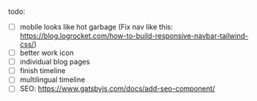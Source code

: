 todo:
- [ ] mobile looks like hot garbage (Fix nav like this: https://blog.logrocket.com/how-to-build-responsive-navbar-tailwind-css/)
- [ ] better work icon
- [ ] individual blog pages
- [ ] finish timeline
- [ ] multilingual timeline
- [ ] SEO: https://www.gatsbyjs.com/docs/add-seo-component/